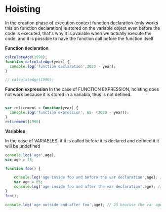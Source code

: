 # Hoisting

  In the creation phase of execution context function declaration (only works this on function declaration) is stored on the variable object
even before the code is executed, that's why it is avaiable when we actually execute the code, and it is possible to 
have the function call before the function itself


**Function declaration**

```js
calculateAge(1990);
function calculateAge(year) {
  console.log('function declaration',2020 - year);
}

// calculateAge(1990);
```
**Function expression**
In the case of FUNCTION EXPRESSION, hoisting does not work because it is stored in a variabla, thus is not defined.
```js

var retirement = function(year) {
  console.log('function expression', 65- (2020 - year));
}
retirement(1990)
```

**Variables**

In the case of VARIABLES, if it is called before it is declared and defined it it will be undefined
```js
console.log('age',age);
var age = 23;

function foo() {

    console.log('age inside foo and before the var declaration',age); // undefinded because is before de declaration and defining of the variable and hoisting just store the variable but not its content
    var age = 65;
    console.log('age inside foo and after the var declaration',age); // 65 because it in the foo execution context
}
foo();

console.log('age outside and after foo',age); // 23 beacuse the var age on line 21 is stored on the variable object of the global execution context
```

